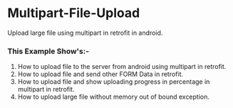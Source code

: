 # Multipart-File-Upload
Upload large file using multipart in retrofit in android.

### This Example Show's:-
1) How to upload file to the server from android using multipart in retrofit.
2) How to upload file and send other FORM Data in retrofit.
3) How to upload file and show uploading progress in percentage in multipart in retrofit.
4) How to upload large file without memory out of bound exception.
